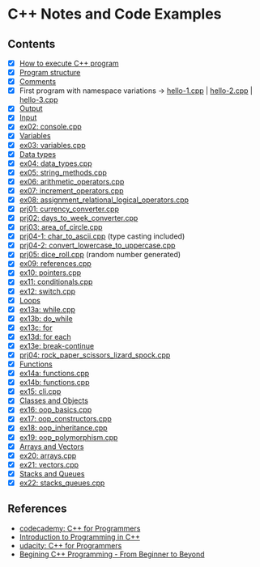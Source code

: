 # C++ Notes and Code Examples

## Contents

- [x] [How to execute C++ program](./docs/execute.md)
- [x] [Program structure](./docs/hello.md)
- [x] [Comments](./docs/comments.md)
- [x] First program with namespace variations -> [hello-1.cpp](./01-hello/hello-1.cpp) | [hello-2.cpp](./01-hello/hello-2.cpp) | [hello-3.cpp](./01-hello/hello-3.cpp)
- [x] [Output](./docs/output.md)
- [x] [Input](./docs/input.md)
- [x] [ex02: console.cpp](./02-console/main.cpp)
- [x] [Variables](./docs/variables.md)
- [x] [ex03: variables.cpp](./03-variables/main.cpp)
- [x] [Data types](./docs/data-types.md)
- [x] [ex04: data_types.cpp](./04-data-types/main.cpp)
- [x] [ex05: string_methods.cpp](./05-string-methods/main.cpp)
- [x] [ex06: arithmetic_operators.cpp](./06-arithmetic-operators/main.cpp)
- [x] [ex07: increment_operators.cpp](./07-increment-operators/main.cpp)
- [x] [ex08: assignment_relational_logical_operators.cpp](./08-assignment-relational-logical-operators/main.cpp)
- [x] [prj01: currency_converter.cpp](./prj01-currency/main.cpp)
- [x] [prj02: days_to_week_converter.cpp](./prj02-days-to-weeks/main.cpp)
- [x] [prj03: area_of_circle.cpp](./prj03-circle-area/main.cpp)
- [x] [prj04-1: char_to_ascii.cpp](./prj04-char-ascii/main.cpp) (type casting included)
- [x] [prj04-2: convert_lowercase_to_uppercase.cpp](./prj04-char-ascii/convert_to_uppercase.cpp)
- [x] [prj05: dice_roll.cpp](./prj05-dice-roll/main.cpp) (random number generated)
- [x] [ex09: references.cpp](./09-references/main.cpp)
- [x] [ex10: pointers.cpp](./10-pointers/main.cpp)
- [x] [ex11: conditionals.cpp](./11-conditionals/main.cpp)
- [x] [ex12: switch.cpp](./12-switch-case/main.cpp)
- [x] [Loops](./docs/loops.md)
- [x] [ex13a: while.cpp](./13-loops/while.cpp)
- [x] [ex13b: do_while](./13-loops/do_while.cpp)
- [x] [ex13c: for](./13-loops/for.cpp)
- [x] [ex13d: for each](./13-loops/for_each.cpp)
- [x] [ex13e: break-continue](./13-loops/break_continue.cpp)
- [x] [prj04: rock_paper_scissors_lizard_spock.cpp](./prj04-rock-paper-scissors/main.cpp)
- [x] [Functions](./docs/functions.md)
- [x] [ex14a: functions.cpp](./14-functions/main.cpp)
- [x] [ex14b: functions.cpp](./14-functions/function_prototype.cpp)
- [x] [ex15: cli.cpp](./15-command-line-args/main.cpp)
- [x] [Classes and Objects](./docs/classes-objects.md)
- [x] [ex16: oop_basics.cpp](./16-oop-basics/main.cpp)
- [x] [ex17: oop_constructors.cpp](./17-oop-constructors/main.cpp)
- [x] [ex18: oop_inheritance.cpp](./18-oop-inheritance/main.cpp)
- [x] [ex19: oop_polymorphism.cpp](./19-oop-polymorphism/main.cpp)
- [x] [Arrays and Vectors](./docs/arrays-vectors.md)
- [x] [ex20: arrays.cpp](./20-arrays/main.cpp)
- [x] [ex21: vectors.cpp](./21-vectors/main.cpp)
- [x] [Stacks and Queues](./docs/stacks-queues.md)
- [x] [ex22: stacks_queues.cpp](./22-stacks-queues/main.cpp)

## References

- [codecademy: C++ for Programmers](https://www.codecademy.com/learn/c-plus-plus-for-programmers)
- [Introduction to Programming in C++](https://learning.edx.org/course/course-v1:NYUx+CPP.PRG.1+3T2020/home)
- [udacity: C++ for Programmers](https://learn.udacity.com/courses/ud210)
- [Begining C++ Programming - From Beginner to Beyond](https://www.udemy.com/course/beginning-c-plus-plus-programming/)

